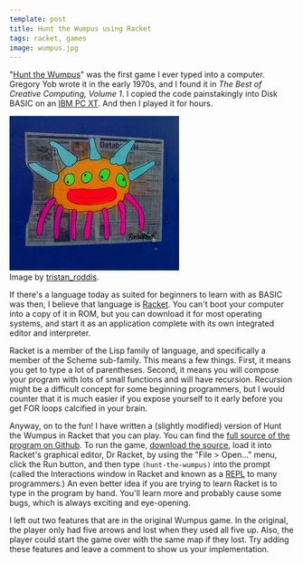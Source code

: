 ```yaml
---
template: post
title: Hunt the Wumpus using Racket
tags: racket, games
image: wumpus.jpg
---
```


[hunt]: http://www.atariarchives.org/bcc1/showpage.php?page=247
[pcxt]: http://en.wikipedia.org/wiki/IBM_Personal_Computer_XT
[racket]: http://racket-lang.org/
[src]: https://github.com/cndreisbach/prompt.sh/blob/gh-pages/code/wumpus.rkt
[raw_src]: https://raw.github.com/cndreisbach/prompt.sh/gh-pages/code/wumpus.rkt
[repl]: http://en.wikipedia.org/wiki/Read%E2%80%93eval%E2%80%93print_loop

"[Hunt the Wumpus][hunt]" was the first game I ever typed into a computer. Gregory Yob wrote it in the early 1970s, and I found it in _The Best of Creative Computing, Volume 1_. I copied the code painstakingly into Disk BASIC on an [IBM PC XT][pcxt]. And then I played it for hours.

<div class="article-image image right"><img src="/images/articles/wumpus.jpg" alt="Street Wumpus Art" /><div class="attribution">Image by <a href="http://www.flickr.com/photos/tristan_roddis/">tristan_roddis</a>.</div></div>

If there's a language today as suited for beginners to learn with as BASIC was then, I believe that language is [Racket][racket]. You can't boot your computer into a copy of it in ROM, but you can download it for most operating systems, and start it as an application complete with its own integrated editor and interpreter.

Racket is a member of the Lisp family of language, and specifically a member of the Scheme sub-family. This means a few things. First, it means you get to type a lot of parentheses. Second, it means you will compose your program with lots of small functions and will have recursion. Recursion might be a difficult concept for some beginning programmers, but I would counter that it is much easier if you expose yourself to it early before you get FOR loops calcified in your brain.

Anyway, on to the fun! I have written a (slightly modified) version of Hunt the Wumpus in Racket that you can play. You can find the [full source of the program on Github][src]. To run the game, [download the source][raw_src], load it into Racket's graphical editor, Dr Racket, by using the "File > Open..." menu, click the Run button, and then type `(hunt-the-wumpus)` into the prompt (called the Interactions window in Racket and known as a [REPL][repl] to many programmers.) An even better idea if you are trying to learn Racket is to type in the program by hand. You'll learn more and probably cause some bugs, which is always exciting and eye-opening.

I left out two features that are in the original Wumpus game. In the original, the player only had five arrows and lost when they used all five up. Also, the player could start the game over with the same map if they lost. Try adding these features and leave a comment to show us your implementation.

